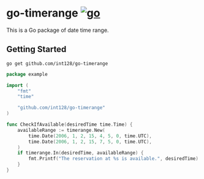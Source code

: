 # go-timerange [![go](https://github.com/int128/go-timerange/actions/workflows/go.yaml/badge.svg)](https://github.com/int128/go-timerange/actions/workflows/go.yaml)

This is a Go package of date time range.

## Getting Started

```shell
go get github.com/int128/go-timerange
```

```go
package example

import (
	"fmt"
	"time"

	"github.com/int128/go-timerange"
)

func CheckIfAvailable(desiredTime time.Time) {
	availableRange := timerange.New(
		time.Date(2006, 1, 2, 15, 4, 5, 0, time.UTC),
		time.Date(2006, 1, 2, 15, 7, 5, 0, time.UTC),
	)
	if timerange.In(desiredTime, availableRange) {
		fmt.Printf("The reservation at %s is available.", desiredTime)
	}
}
```
